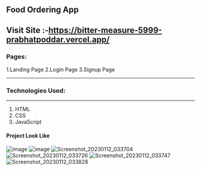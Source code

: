 ## Food Ordering App

## Visit Site :-https://bitter-measure-5999-prabhatpoddar.vercel.app/

### Pages:

1.Landing Page
2.Login Page
3.Signup Page

---



### Technologies Used:

---

1. HTML
2. CSS
3. JavaScript

#### Project Look Like 
![image](https://user-images.githubusercontent.com/98205449/212038669-9f07b19a-3c24-4bfc-bbd7-3edf85322393.png)
![image](https://user-images.githubusercontent.com/98205449/212039838-1c351472-a994-40bd-aadd-d55dfc30280d.png)
![Screenshot_20230112_033704](https://user-images.githubusercontent.com/98205449/212040226-3c5fa42b-9df9-430c-9329-ad5ce48bbadb.png)
![Screenshot_20230112_033726](https://user-images.githubusercontent.com/98205449/212040253-8e35bfb4-f917-4cd9-bc4f-f414d48cddad.png)
![Screenshot_20230112_033747](https://user-images.githubusercontent.com/98205449/212040314-66967d7e-30bb-43eb-bce9-61916c3f14e7.png)
![Screenshot_20230112_033828](https://user-images.githubusercontent.com/98205449/212040335-66fb5165-bcc4-4367-adc2-728844c08848.png)
